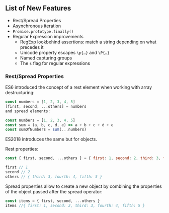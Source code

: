 ## List of New Features

- Rest/Spread Properties
- Asynchronous iteration
- `Promise.prototype.finally()`
- Regular Expression improvements
  - RegExp lookbehind assertions: match a string depending on what precedes it
  - Unicode property escapes `\p{…}` and `\P{…}`
  - Named capturing groups
  - The `s` flag for regular expressions

### Rest/Spread Properties

ES6 introduced the concept of a rest element when working with array destructuring:

```javascript
const numbers = [1, 2, 3, 4, 5]
[first, second, ...others] = numbers
and spread elements:

const numbers = [1, 2, 3, 4, 5]
const sum = (a, b, c, d, e) => a + b + c + d + e
const sumOfNumbers = sum(...numbers)
```

ES2018 introduces the same but for objects.

Rest properties:

```javascript
const { first, second, ...others } = { first: 1, second: 2, third: 3, fourth: 4, fifth: 5 }

first // 1
second // 2
others // { third: 3, fourth: 4, fifth: 5 }
```

Spread properties allow to create a new object by combining the properties of the object passed after the spread operator:

```javascript
const items = { first, second, ...others }
items //{ first: 1, second: 2, third: 3, fourth: 4, fifth: 5 }
```
